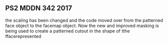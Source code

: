 ## PS2 MDDN 342 2017

the scaling has been changed and the code moved over from the patterned face object to the facemap object. Now the new and improved masking is being used to create a patterned cutout in the shape of tthe ffacerepresented